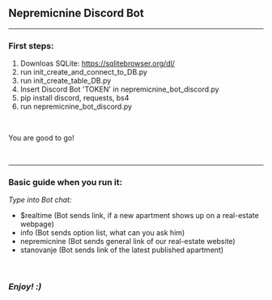 ## **Nepremicnine Discord Bot**
***

### First steps:
1. Downloas SQLite: https://sqlitebrowser.org/dl/
2. run init_create_and_connect_to_DB.py
3. run init_create_table_DB.py
4. Insert Discord Bot 'TOKEN' in nepremicnine_bot_discord.py
5. pip install discord, requests, bs4
6. run nepremicnine_bot_discord.py
<br>

You are good to go!

<br>

***

### Basic guide when you run it:

_Type into Bot chat:_ 
* $realtime (Bot sends link, if a new apartment shows up on a real-estate webpage)
* info (Bot sends option list, what can you ask him)
* nepremicnine (Bot sends general link of our real-estate website)
* stanovanje (Bot sends link of the latest published apartment)

<br>

### _Enjoy! :)_


